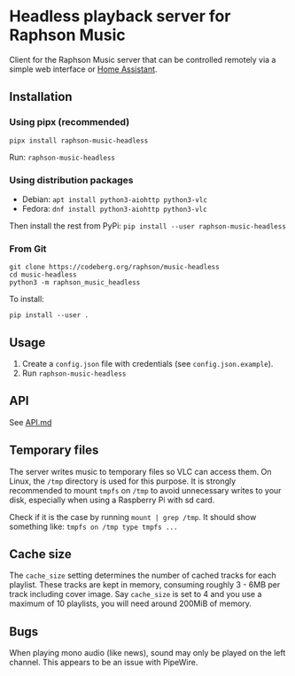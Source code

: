 # Headless playback server for Raphson Music

Client for the Raphson Music server that can be controlled remotely via a simple web interface or [Home Assistant](https://codeberg.org/raphson/music-headless-ha/).

## Installation

### Using pipx (recommended)

```
pipx install raphson-music-headless
```

Run: `raphson-music-headless`

### Using distribution packages
 * Debian: `apt install python3-aiohttp python3-vlc`
 * Fedora: `dnf install python3-aiohttp python3-vlc`

Then install the rest from PyPi: `pip install --user raphson-music-headless`

### From Git
```
git clone https://codeberg.org/raphson/music-headless
cd music-headless
python3 -m raphson_music_headless
```

To install:
```
pip install --user .
```

## Usage

1. Create a `config.json` file with credentials (see `config.json.example`).
2. Run `raphson-music-headless`

## API

See [API.md](./docs/API.md)

## Temporary files

The server writes music to temporary files so VLC can access them. On Linux, the `/tmp` directory is used for this purpose. It is strongly recommended to mount `tmpfs` on `/tmp` to avoid unnecessary writes to your disk, especially when using a Raspberry Pi with sd card.

Check if it is the case by running `mount | grep /tmp`. It should show something like: `tmpfs on /tmp type tmpfs ...`

## Cache size

The `cache_size` setting determines the number of cached tracks for each playlist. These tracks are kept in memory, consuming roughly 3 - 6MB per track including cover image. Say `cache_size` is set to 4 and you use a maximum of 10 playlists, you will need around 200MiB of memory.

## Bugs

When playing mono audio (like news), sound may only be played on the left channel. This appears to be an issue with PipeWire.

